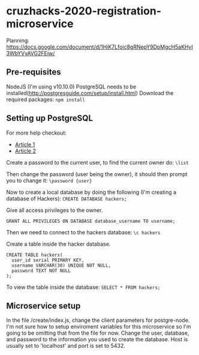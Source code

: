 # cruzhacks-2020-registration-microservice
Planning: https://docs.google.com/document/d/1HiK7Lfoic8gRNepY9DpMgcH5aKHyl3WbYVyAVG2FEjw/

## Pre-requisites
NodeJS (I'm using v10.10.0)
PostgreSQL needs to be installed(http://postgresguide.com/setup/install.html)
Download the required packages:
```npm install```

## Setting up PostgreSQL
For more help checkout: 
* [Article 1](https://blog.logrocket.com/setting-up-a-restful-api-with-node-js-and-postgresql-d96d6fc892d8)
* [Article 2](https://www.codementor.io/engineerapart/getting-started-with-postgresql-on-mac-osx-are8jcopb)

Create a password to the current user, to find the current owner do: 
``` \list ```

Then change the password (user being the owner), it should then prompt you to change it:
``` \password {user} ```

Now to create a local database by doing the following (I'm creating a database of Hackers):
``` CREATE DATABASE hackers; ```

Give all access privileges to the owner.
``` 
GRANT ALL PRIVILEGES ON DATABASE database_username TO username; 
```
Then we need to connect to the hackers database:
``` \c hackers ```

Create a table inside the hacker database.
``` 
CREATE TABLE hackers(
  user_id serial PRIMARY KEY,
  username VARCHAR(30) UNIQUE NOT NULL,
  password TEXT NOT NULL
);
```

To view the table inside the database:
``` SELECT * FROM hackers; ```

## Microservice setup
In the file /create/index.js, change the client parameters for postgre-node. I'm not sure how to setup enviroment variables for this microservice so I'm going to be omitting that from the file for now. Change the user, database, and password to the information you used to create the database. Host is usually set to 'localhost' and port is set to 5432. 


